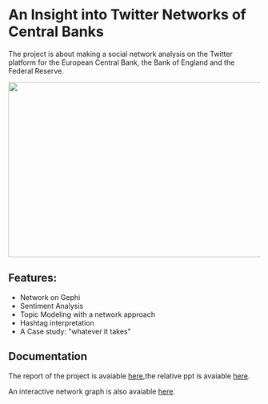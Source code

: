 # An Insight into Twitter Networks of Central Banks
The project is about making a social network analysis on the Twitter platform for the European Central Bank, the Bank of England and the Federal Reserve. 

<div align="center">

<img src="http://jevemanagerpsw.altervista.org/ntw_graph.png" width="600" height="350" />

</div>


## Features:

- Network on Gephi
- Sentiment Analysis
- Topic Modeling with a network approach
- Hashtag interpretation
- A Case study: "whatever it takes"





## Documentation

The report of the project is avaiable [here](https://github.com/andreramolivaz/ecb_boe_fed-social_network_analysis/blob/main/report/article_3.pdf),the relative ppt is avaiable [here](https://github.com/andreramolivaz/ecb_boe_fed-social_network_analysis/blob/main/report/SNA.pdf).

An interactive network graph is also avaiable [here](https://andreramolivaz.github.io/CT0540-graph/).
